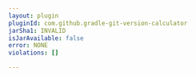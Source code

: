 ```yaml
---
layout: plugin
pluginId: com.github.gradle-git-version-calculator
jarSha1: INVALID
isJarAvailable: false
error: NONE
violations: []

---
```

